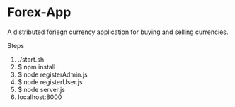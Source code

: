 # Forex-App

A distributed foriegn currency application for buying and selling currencies.

Steps

1) ./start.sh
2) $ npm install
3) $ node registerAdmin.js
4) $ node registerUser.js
5) $ node server.js
6) localhost:8000
